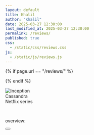```yaml
---
layout: default
title: Khalil
author: "Khalil"
date: 2025-03-27 12:30:00
last_modified_at: 2025-03-27 12:30:00
permalink: /reviews/
published: true
css:
  - /static/css/reviews.css
js:
  - /static/js/reviews.js
---
```


{% if page.url == "/reviews/" %}
<style>header a[href="/reviews"] {display: none;}</style>
{% endif %}

<div class="movie-list">
<div class="movie-row" onclick="openModal('Cassandra', 'A family moves into the oldest smart home in Germany, decades after the original owner dies; the AI household helper awakens, and is resolved to never be alone again', 'Mind-blowing!', 'Language: German / First episode date: February 6&#44; 2025 &lpar;Germany&rpar; / Final episode date: February 6&#44; 2025 / Genres: Thriller&#44; Fiction&#44; Soap opera&#44; Drama / Network: Netflix / Program creator: Benjamin Gutsche', '© 2025. All rights belong to their respective owners. This website is a personal review page and does not claim ownership of any copyrighted material.', this)">
<img src="https://pub-19025506a9754f36baa46a24e6f84719.r2.dev/IMG_7940.jpeg" class="movie-poster" alt="Inception">
<div class="gf5s">
<div class="movie-title">Cassandra</div>
<div class="movie-list-info">Netflix series</div>
</div>
</div>
</div>
<div id="movieModal" class="modal"><div class="modal-content"><h2 id="modalTitle"></h2><p id="modalOverview"></p><img src="" alt="" id="modalImg"><p id="modalReview">overview: </p><p id="modalFinfo"></p><p id="modalRights"></p><div class="fader"></div><div class="fade"></div><button class="close-btn" onclick="closeModal()"><svg viewBox="0 0 25 22" aria-hidden="true"><path fill="white" d="M19 6 6 19M6 6l13 13" stroke="white" stroke-width="3.4" stroke-linecap="round"></path></svg></button></div></div>